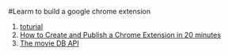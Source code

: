 #Learm to build a google chrome extension
1. [toturial](https://developer.chrome.com/extensions/getstarted)
2. [How to Create and Publish a Chrome Extension in 20 minutes](https://medium.freecodecamp.org/how-to-create-and-publish-a-chrome-extension-in-20-minutes-6dc8395d7153)
3. [The movie DB API](https://www.themoviedb.org/documentation/api)
